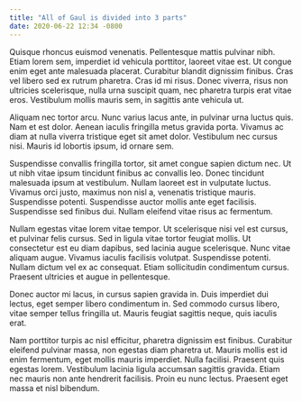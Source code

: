 ```yaml
---
title: "All of Gaul is divided into 3 parts"
date: 2020-06-22 12:34 -0800
---
```


Quisque rhoncus euismod venenatis. Pellentesque mattis pulvinar nibh. Etiam lorem sem, imperdiet id vehicula porttitor, laoreet vitae est. Ut congue enim eget ante malesuada placerat. Curabitur blandit dignissim finibus. Cras vel libero sed ex rutrum pharetra. Cras id mi risus. Donec viverra, risus non ultricies scelerisque, nulla urna suscipit quam, nec pharetra turpis erat vitae eros. Vestibulum mollis mauris sem, in sagittis ante vehicula ut.

Aliquam nec tortor arcu. Nunc varius lacus ante, in pulvinar urna luctus quis. Nam et est dolor. Aenean iaculis fringilla metus gravida porta. Vivamus ac diam at nulla viverra tristique eget sit amet dolor. Vestibulum nec cursus nisi. Mauris id lobortis ipsum, id ornare sem.

Suspendisse convallis fringilla tortor, sit amet congue sapien dictum nec. Ut ut nibh vitae ipsum tincidunt finibus ac convallis leo. Donec tincidunt malesuada ipsum at vestibulum. Nullam laoreet est in vulputate luctus. Vivamus orci justo, maximus non nisl a, venenatis tristique mauris. Suspendisse potenti. Suspendisse auctor mollis ante eget facilisis. Suspendisse sed finibus dui. Nullam eleifend vitae risus ac fermentum.

Nullam egestas vitae lorem vitae tempor. Ut scelerisque nisi vel est cursus, et pulvinar felis cursus. Sed in ligula vitae tortor feugiat mollis. Ut consectetur est eu diam dapibus, sed lacinia augue scelerisque. Nunc vitae aliquam augue. Vivamus iaculis facilisis volutpat. Suspendisse potenti. Nullam dictum vel ex ac consequat. Etiam sollicitudin condimentum cursus. Praesent ultricies et augue in pellentesque.

Donec auctor mi lacus, in cursus sapien gravida in. Duis imperdiet dui lectus, eget semper libero condimentum in. Sed commodo cursus libero, vitae semper tellus fringilla ut. Mauris feugiat sagittis neque, quis iaculis erat.

Nam porttitor turpis ac nisl efficitur, pharetra dignissim est finibus. Curabitur eleifend pulvinar massa, non egestas diam pharetra ut. Mauris mollis est id enim fermentum, eget mollis mauris imperdiet. Nulla facilisi. Praesent quis egestas lorem. Vestibulum lacinia ligula accumsan sagittis gravida. Etiam nec mauris non ante hendrerit facilisis. Proin eu nunc lectus. Praesent eget massa et nisl bibendum.
